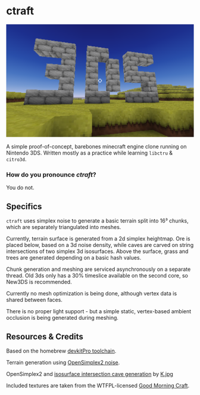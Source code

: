 # ctraft 

![preview](https://github.com/kejran/ctraft/blob/master/screenshot.png?raw=true)

A simple proof-of-concept, barebones minecraft engine clone running on Nintendo 3DS. Written mostly as a practice while learning `libctru` & `citro3d`. 

### How do you pronounce _ctraft_?
You do not.

## Specifics
`ctraft` uses simplex noise to generate a basic terrain split into 16³ chunks, which are separately triangulated into meshes. 

Currently, terrain surface is generated from a 2d simplex heightmap. Ore is placed below, based on a 3d noise density, while caves are carved on string intersections of two simplex 3d isosurfaces. Above the surface, grass and trees are generated depending on a basic hash values. 

Chunk generation and meshing are serviced asynchronously on a separate thread. Old 3ds only has a 30% timeslice available on the second core, so New3DS is recommended. 

Currently no mesh optimization is being done, although vertex data is shared between faces.

There is no proper light support - but a simple static, vertex-based ambient occlusion is being generated during meshing.

## Resources & Credits
Based on the homebrew [devkitPro toolchain](https://devkitpro.org/).

Terrain generation using [OpenSimplex2 noise](https://github.com/Auburn/FastNoiseLite).

OpenSimplex2 and [isosurface intersection cave generation](https://github.com/KdotJPG/Cave-Tech-Demo) by [K.jpg](https://github.com/KdotJPG)

Included textures are taken from the WTFPL-licensed  [Good Morning Craft](https://www.curseforge.com/minecraft/texture-packs/good-morning-craft).
